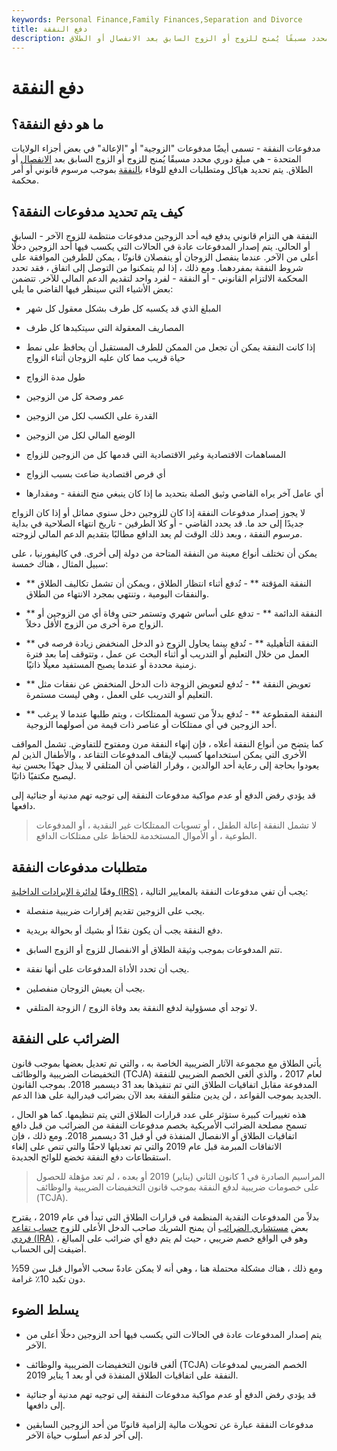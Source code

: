 ```yaml
---
keywords: Personal Finance,Family Finances,Separation and Divorce
title: دفع النفقة
description: دفع النفقة هو مبلغ دوري محدد مسبقًا يُمنح للزوج أو الزوج السابق بعد الانفصال أو الطلاق.
---
```


# دفع النفقة
## ما هو دفع النفقة؟

مدفوعات النفقة - تسمى أيضًا مدفوعات "الزوجية" أو "الإعالة" في بعض أجزاء الولايات المتحدة - هي مبلغ دوري محدد مسبقًا يُمنح للزوج أو الزوج السابق بعد [الانفصال](/legal-separation) أو الطلاق. يتم تحديد هياكل ومتطلبات الدفع للوفاء [بالنفقة](/alimony) بموجب مرسوم قانوني أو أمر محكمة.

## كيف يتم تحديد مدفوعات النفقة؟

النفقة هي التزام قانوني يدفع فيه أحد الزوجين مدفوعات منتظمة للزوج الآخر - السابق أو الحالي. يتم إصدار المدفوعات عادة في الحالات التي يكسب فيها أحد الزوجين دخلًا أعلى من الآخر. عندما ينفصل الزوجان أو ينفصلان قانونًا ، يمكن للطرفين الموافقة على شروط النفقة بمفردهما. ومع ذلك ، إذا لم يتمكنوا من التوصل إلى اتفاق ، فقد تحدد المحكمة الالتزام القانوني - أو النفقة - لفرد واحد لتقديم الدعم المالي للآخر. تتضمن بعض الأشياء التي سينظر فيها القاضي ما يلي:

- المبلغ الذي قد يكسبه كل طرف بشكل معقول كل شهر

- المصاريف المعقولة التي سيتكبدها كل طرف

- إذا كانت النفقة يمكن أن تجعل من الممكن للطرف المستقبل أن يحافظ على نمط حياة قريب مما كان عليه الزوجان أثناء الزواج

- طول مدة الزواج

- عمر وصحة كل من الزوجين

- القدرة على الكسب لكل من الزوجين

- الوضع المالي لكل من الزوجين

- المساهمات الاقتصادية وغير الاقتصادية التي قدمها كل من الزوجين للزواج

- أي فرص اقتصادية ضاعت بسبب الزواج

- أي عامل آخر يراه القاضي وثيق الصلة بتحديد ما إذا كان ينبغي منح النفقة - ومقدارها

لا يجوز إصدار مدفوعات النفقة إذا كان للزوجين دخل سنوي مماثل أو إذا كان الزواج جديدًا إلى حد ما. قد يحدد القاضي - أو كلا الطرفين - تاريخ انتهاء الصلاحية في بداية مرسوم النفقة ، وبعد ذلك الوقت لم يعد الدافع مطالبًا بتقديم الدعم المالي لزوجته.

يمكن أن تختلف أنواع معينة من النفقة المتاحة من دولة إلى أخرى. في كاليفورنيا ، على سبيل المثال ، هناك خمسة:

- ** النفقة المؤقتة ** - تُدفع أثناء انتظار الطلاق ، ويمكن أن تشمل تكاليف الطلاق والنفقات اليومية ، وتنتهي بمجرد الانتهاء من الطلاق.

- ** النفقة الدائمة ** - تدفع على أساس شهري وتستمر حتى وفاة أي من الزوجين أو الزواج مرة أخرى من الزوج الأقل دخلاً.

- ** النفقة التأهيلية ** - تُدفع بينما يحاول الزوج ذو الدخل المنخفض زيادة فرصه في العمل من خلال التعليم أو التدريب أو أثناء البحث عن عمل ، وتتوقف إما بعد فترة زمنية محددة أو عندما يصبح المستفيد معيلًا ذاتيًا.

- ** تعويض النفقة ** - تُدفع لتعويض الزوجة ذات الدخل المنخفض عن نفقات مثل التعليم أو التدريب على العمل ، وهي ليست مستمرة.

- ** النفقة المقطوعة ** - تُدفع بدلاً من تسوية الممتلكات ، ويتم طلبها عندما لا يرغب أحد الزوجين في أي ممتلكات أو عناصر ذات قيمة من أصولهما الزوجية.

كما يتضح من أنواع النفقة أعلاه ، فإن إنهاء النفقة مرن ومفتوح للتفاوض. تشمل المواقف الأخرى التي يمكن استخدامها كسبب لإيقاف المدفوعات التقاعد ، والأطفال الذين لم يعودوا بحاجة إلى رعاية أحد الوالدين ، وقرار القاضي أن المتلقي لا يبذل جهدًا بحسن نية ليصبح مكتفيًا ذاتيًا.

قد يؤدي رفض الدفع أو عدم مواكبة مدفوعات النفقة إلى توجيه تهم مدنية أو جنائية إلى دافعها.

> لا تشمل النفقة إعالة الطفل ، أو تسويات الممتلكات غير النقدية ، أو المدفوعات الطوعية ، أو الأموال المستخدمة للحفاظ على ممتلكات الدافع.

>

## متطلبات مدفوعات النفقة

وفقًا [لدائرة الإيرادات الداخلية (IRS)](/irs) ، يجب أن تفي مدفوعات النفقة بالمعايير التالية:

- يجب على الزوجين تقديم إقرارات ضريبية منفصلة.

- دفع النفقة يجب أن يكون نقدًا أو بشيك أو بحوالة بريدية.

- تتم المدفوعات بموجب وثيقة الطلاق أو الانفصال للزوج أو الزوج السابق.

- يجب أن تحدد الأداة المدفوعات على أنها نفقة.

- يجب أن يعيش الزوجان منفصلين.

- لا توجد أي مسؤولية لدفع النفقة بعد وفاة الزوج / الزوجة المتلقي.

## الضرائب على النفقة

يأتي الطلاق مع مجموعة الآثار الضريبية الخاصة به ، والتي تم تعديل بعضها بموجب قانون التخفيضات الضريبية والوظائف (TCJA) لعام 2017 ، والذي ألغى الخصم الضريبي للنفقة المدفوعة مقابل اتفاقيات الطلاق التي تم تنفيذها بعد 31 ديسمبر 2018. بموجب القانون الجديد بموجب القواعد ، لن يدين متلقو النفقة بعد الآن بضرائب فيدرالية على هذا الدعم.

هذه تغييرات كبيرة ستؤثر على عدد قرارات الطلاق التي يتم تنظيمها. كما هو الحال ، تسمح مصلحة الضرائب الأمريكية بخصم مدفوعات النفقة من الضرائب من قبل دافع اتفاقيات الطلاق أو الانفصال المنفذة في أو قبل 31 ديسمبر 2018. ومع ذلك ، فإن الاتفاقات المبرمة قبل عام 2019 والتي تم تعديلها لاحقًا والتي تنص على إلغاء استقطاعات دفع النفقة تخضع للوائح الجديدة.

> المراسيم الصادرة في 1 كانون الثاني (يناير) 2019 أو بعده ، لم تعد مؤهلة للحصول على خصومات ضريبية لدفع النفقة بموجب قانون التخفيضات الضريبية والوظائف (TCJA).

>

بدلاً من المدفوعات النقدية المنظمة في قرارات الطلاق التي تبدأ في عام 2019 ، يقترح بعض [مستشاري الضرائب](/taxadvisor) أن يمنح الشريك صاحب الدخل الأعلى للزوج [حساب تقاعد فردي (IRA)](/ira) ، وهو في الواقع خصم ضريبي ، حيث لم يتم دفع أي ضرائب على المبالغ أضيفت إلى الحساب.

ومع ذلك ، هناك مشكلة محتملة هنا ، وهي أنه لا يمكن عادةً سحب الأموال قبل سن 59½ دون تكبد 10٪ غرامة.

## يسلط الضوء

- يتم إصدار المدفوعات عادة في الحالات التي يكسب فيها أحد الزوجين دخلًا أعلى من الآخر.

- ألغى قانون التخفيضات الضريبية والوظائف (TCJA) الخصم الضريبي لمدفوعات النفقة على اتفاقيات الطلاق المنفذة في أو بعد 1 يناير 2019.

- قد يؤدي رفض الدفع أو عدم مواكبة مدفوعات النفقة إلى توجيه تهم مدنية أو جنائية إلى دافعها.

- مدفوعات النفقة عبارة عن تحويلات مالية إلزامية قانونًا من أحد الزوجين السابقين إلى آخر لدعم أسلوب حياة الآخر.

